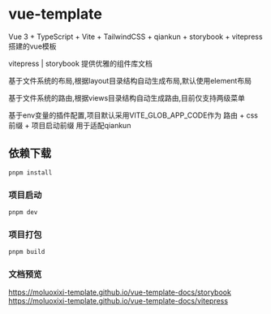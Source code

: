 # vue-template

Vue 3 + TypeScript + Vite + TailwindCSS + qiankun + storybook + vitepress搭建的vue模板

vitepress | storybook 提供优雅的组件库文档

基于文件系统的布局,根据layout目录结构自动生成布局,默认使用element布局

基于文件系统的路由,根据views目录结构自动生成路由,目前仅支持两级菜单

基于env变量的插件配置,项目默认采用VITE_GLOB_APP_CODE作为 路由 + css前缀 + 项目启动前缀 用于适配qiankun

## 依赖下载

```sh
pnpm install
```

### 项目启动

```sh
pnpm dev
```

### 项目打包

```sh
pnpm build
```

### 文档预览

https://moluoxixi-template.github.io/vue-template-docs/storybook
https://moluoxixi-template.github.io/vue-template-docs/vitepress
